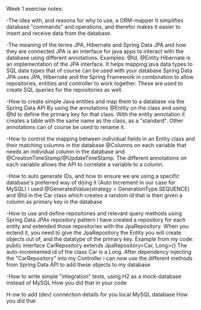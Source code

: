Week 1 exercise notes:

-The idea with, and reasons for why to use, a ORM-mapper
It simplifies database "commands" and operations, and therefor makes it easier to insert and receive data from the database.
   
-The meaning of the terms JPA, Hibernate and Spring Data JPA and how they are connected
   JPA is an interface for java apps to interact with the database using different annotations. Examples: @Id, @Entity
   Hibernate is an implementation of the JPA interface. It helps mapping java data types to SQL data types that of course can be used with your database
   Spring Data JPA uses JPA, Hibernate and the Spring Framework in combination to allow repositories, entities and controller to work together. 
   These are used to create SQL queries for the repositories as well.
   
-How to create simple Java entities and map them to a database via the Spring Data API
   By using the annotations @Entity on the class and using @Id to define the primary key for that class. With the entity annotation it creates a table with the same name as the class, as a "standard". 
   Other annotations can of course be used to rename it. 
   
-How to control the mapping between individual fields in an Entity class and their matching columns in the database
   @Columns on each variable that needs an individual column in the database and @CreationTimeStamp/@UpdateTimeStamp.
   The different annotations on each variable allows the API to correlate a variable to a column.
   
-How to auto generate IDs, and how to ensure we are using  a specific database's preferred way of doing it (Auto Increment in our case for  MySQL)
   I used @GeneratedValue(strategy = GenerationType.SEQUENCE) and @Id in the Car class which creates a random id that is then given a column as primary key in the database
   
-How to use and define repositories and relevant query methods using Spring Data JPAs repository pattern
   I have created a repository for each entity and extended those repositories with the JpaRepository. When you extend it, you need to give the JpaRepository the Entity you will create objects out of, and the datatype of the primary key. 
   Example from my code: public interface CarRepository extends JpaRepository<Car, Long>{}
   The auto-incremented id of the class Car is a Long. After dependency injecting the "CarRepository" into my Controller i can now use the different methods from Spring       Data API to add these objects to my database


   
-How to write simple "integration" tests, using H2 as a mock-database instead of MySQL
   How you did that in your code

  
H-ow to add (dev) connection details for you local MySQL database
   How you did that

